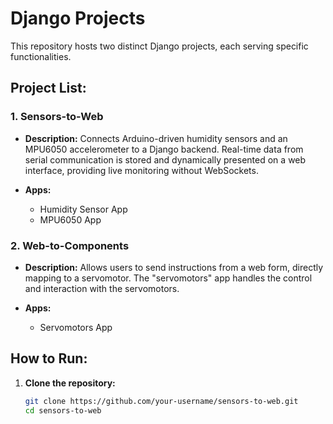 # Django Projects

This repository hosts two distinct Django projects, each serving specific functionalities.

## Project List:

### 1. Sensors-to-Web

- **Description:**
  Connects Arduino-driven humidity sensors and an MPU6050 accelerometer to a Django backend. Real-time data from serial communication is stored and dynamically presented on a web interface, providing live monitoring without WebSockets.

- **Apps:**
  - Humidity Sensor App
  - MPU6050 App

### 2. Web-to-Components

- **Description:**
  Allows users to send instructions from a web form, directly mapping to a servomotor. The "servomotors" app handles the control and interaction with the servomotors.

- **Apps:**
  - Servomotors App

## How to Run:

1. **Clone the repository:**

   ```bash
   git clone https://github.com/your-username/sensors-to-web.git
   cd sensors-to-web
